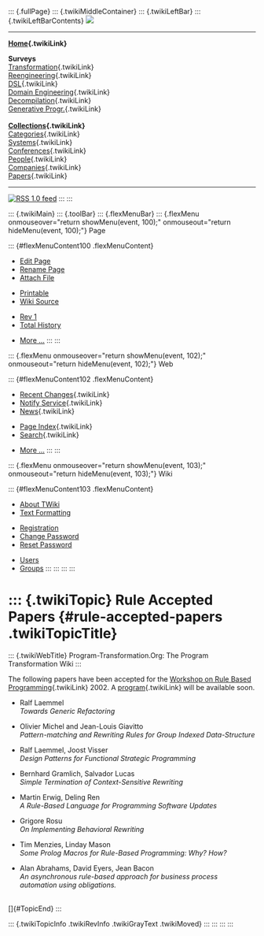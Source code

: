 ::: {.fullPage}
::: {.twikiMiddleContainer}
::: {.twikiLeftBar}
::: {.twikiLeftBarContents}
![](../pub/transformation.gif)

------------------------------------------------------------------------

**[Home](WebHome){.twikiLink}**

**Surveys**\
[Transformation](ProgramTransformation){.twikiLink}\
[Reengineering](ReengineeringWiki){.twikiLink}\
[DSL](DomainSpecificLanguages){.twikiLink}\
[Domain Engineering](DomainEngineering){.twikiLink}\
[Decompilation](DeCompilation){.twikiLink}\
[Generative Progr.](GenerativeProgrammingWiki){.twikiLink}\
\
**[Collections](CategoryCollection){.twikiLink}**\
[Categories](CategoryCategory){.twikiLink}\
[Systems](TransformationSystems){.twikiLink}\
[Conferences](TransformationConferences){.twikiLink}\
[People](TransformationPeople){.twikiLink}\
[Companies](TransformationCompanies){.twikiLink}\
[Papers](CategoryPaper){.twikiLink}

------------------------------------------------------------------------

[![](../pub/rss.gif "RSS 1.0 feed")](WebRss@skin=rss)
:::
:::

::: {.twikiMain}
::: {.toolBar}
::: {.flexMenuBar}
::: {.flexMenu onmouseover="return showMenu(event, 100);" onmouseout="return hideMenu(event, 100);"}
Page

::: {#flexMenuContent100 .flexMenuContent}
-   [Edit
    Page](http://www.program-transformation.org/edit/Transform/RuleAcceptedPapers?t=1536826557)
-   [Rename
    Page](http://www.program-transformation.org/rename/Transform/RuleAcceptedPapers)
-   [Attach
    File](http://www.program-transformation.org/attach/Transform/RuleAcceptedPapers)

<!-- -->

-   [Printable](http://www.program-transformation.org/view/Transform/RuleAcceptedPapers?skin=print.pattern)
-   [Wiki
    Source](http://www.program-transformation.org/view/Transform/RuleAcceptedPapers?skin=text&raw=on&contenttype=text/plain)

<!-- -->

-   [Rev
    1](http://www.program-transformation.org/view/Transform/RuleAcceptedPapers?rev=1.1)
-   [Total
    History](http://www.program-transformation.org/rdiff/Transform/RuleAcceptedPapers)

<!-- -->

-   [More
    \...](http://www.program-transformation.org/oops/Transform/RuleAcceptedPapers?template=oopsmore&param1=1.1&param2=1.1)
:::
:::

::: {.flexMenu onmouseover="return showMenu(event, 102);" onmouseout="return hideMenu(event, 102);"}
Web

::: {#flexMenuContent102 .flexMenuContent}
-   [Recent Changes](WebChanges){.twikiLink}
-   [Notify Service](WebNotify){.twikiLink}
-   [News](WebNews){.twikiLink}

<!-- -->

-   [Page Index](WebIndex){.twikiLink}
-   [Search](WebSearch){.twikiLink}

<!-- -->

-   [More
    \...](http://www.program-transformation.org/oops/Transform/RuleAcceptedPapers?template=oopsmore&param1=1.1&param2=1.1)
:::
:::

::: {.flexMenu onmouseover="return showMenu(event, 103);" onmouseout="return hideMenu(event, 103);"}
Wiki

::: {#flexMenuContent103 .flexMenuContent}
-   [About
    TWiki](http://www.program-transformation.org/view/TWiki/WebHome)
-   [Text
    Formatting](http://www.program-transformation.org/view/TWiki/TextFormattingRules)

<!-- -->

-   [Registration](http://www.program-transformation.org/view/TWiki/TWikiRegistration)
-   [Change
    Password](http://www.program-transformation.org/view/TWiki/ChangePassword)
-   [Reset
    Password](http://www.program-transformation.org/view/TWiki/ResetPassword)

<!-- -->

-   [Users](http://www.program-transformation.org/view/Main/TWikiUsers)
-   [Groups](http://www.program-transformation.org/view/Main/TWikiGroups)
:::
:::
:::
:::

::: {.twikiTopic}
Rule Accepted Papers {#rule-accepted-papers .twikiTopicTitle}
====================

::: {.twikiWebTitle}
Program-Transformation.Org: The Program Transformation Wiki
:::

The following papers have been accepted for the [Workshop on Rule Based
Programming](WorkshopOnRuleBasedProgramming){.twikiLink} 2002. A
[program](RuleProgram){.twikiLink} will be available soon.

-   Ralf Laemmel\
    *Towards Generic Refactoring*

<!-- -->

-   Olivier Michel and Jean-Louis Giavitto\
    *Pattern-matching and Rewriting Rules for Group Indexed
    Data-Structure*

<!-- -->

-   Ralf Laemmel, Joost Visser\
    *Design Patterns for Functional Strategic Programming*

<!-- -->

-   Bernhard Gramlich, Salvador Lucas\
    *Simple Termination of Context-Sensitive Rewriting*

<!-- -->

-   Martin Erwig, Deling Ren\
    *A Rule-Based Language for Programming Software Updates*

<!-- -->

-   Grigore Rosu\
    *On Implementing Behavioral Rewriting*

<!-- -->

-   Tim Menzies, Linday Mason\
    *Some Prolog Macros for Rule-Based Programming: Why? How?*

<!-- -->

-   Alan Abrahams, David Eyers, Jean Bacon\
    *An asynchronous rule-based approach for business process automation
    using obligations.*

\
[]{#TopicEnd}
:::

::: {.twikiTopicInfo .twikiRevInfo .twikiGrayText .twikiMoved}
:::
:::
:::
:::
